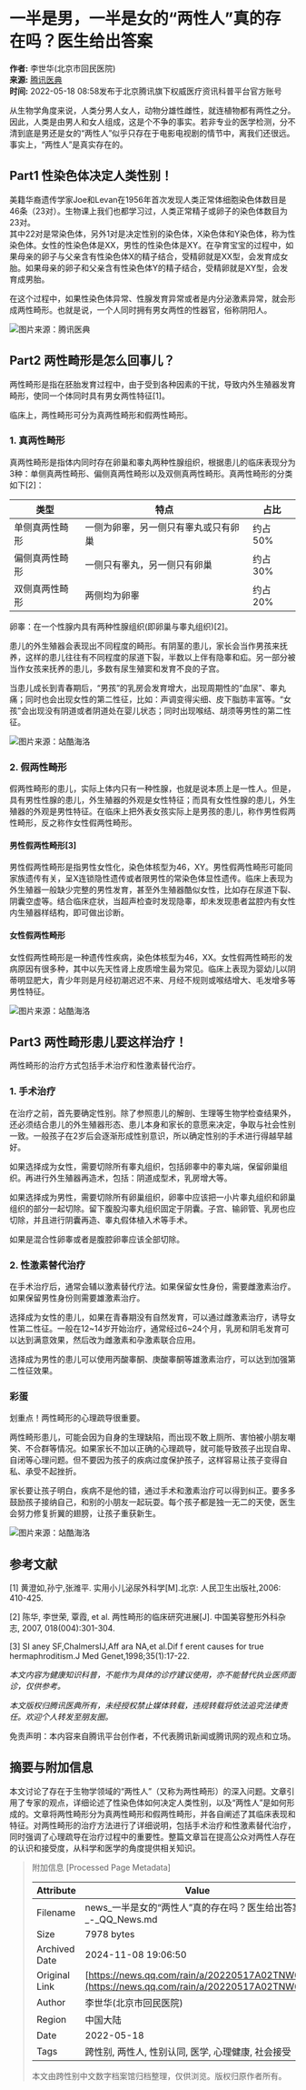 # 一半是男，一半是女的“两性人”真的存在吗？医生给出答案

**作者:** 李世华(北京市回民医院)  
**来源:** [腾讯医典](https://news.qq.com/omn/author/8QMc2XtV5YIZvzzQ)  
**时间:** 2022-05-18 08:58发布于北京腾讯旗下权威医疗资讯科普平台官方账号

从生物学角度来说，人类分男人女人，动物分雄性雌性，就连植物都有两性之分。因此，人类是由男人和女人组成，这是个不争的事实。若非专业的医学检测，分不清到底是男还是女的“两性人”似乎只存在于电影电视剧的情节中，离我们还很远。事实上，“两性人”是真实存在的。

## Part1 性染色体决定人类性别！

美籍华裔遗传学家Joe和Levan在1956年首次发现人类正常体细胞染色体数目是46条（23对）。生物课上我们也都学习过，人类正常精子或卵子的染色体数目为23对。  
其中22对是常染色体，另外1对是决定性别的染色体，X染色体和Y染色体，称为性染色体。女性的性染色体是XX，男性的性染色体是XY。在孕育宝宝的过程中，如果母亲的卵子与父亲含有性染色体X的精子结合，受精卵就是XX型，会发育成女胎。如果母亲的卵子和父亲含有性染色体Y的精子结合，受精卵就是XY型，会发育成男胎。

在这个过程中，如果性染色体异常、性腺发育异常或者是内分泌激素异常，就会形成两性畸形。也就是说，一个人同时拥有男女两性的性器官，俗称阴阳人。

![图片来源：腾讯医典](https://inews.gtimg.com/newsapp_bt/0/1012205723968_6694/0)

## Part2 两性畸形是怎么回事儿？

两性畸形是指在胚胎发育过程中，由于受到各种因素的干扰，导致内外生殖器发育畸形，使同一个体同时具有男女两性特征\[1\]。

临床上，两性畸形可分为真两性畸形和假两性畸形。

### 1. 真两性畸形

真两性畸形是指体内同时存在卵巢和睾丸两种性腺组织，根据患儿的临床表现分为3种：单侧真两性畸形、偏侧真两性畸形以及双侧真两性畸形。真两性畸形的分类如下\[2\]：

| 类型           | 特点                                       | 占比     |
|--------------|------------------------------------------|---------|
| 单侧真两性畸形 | 一侧为卵睾，另一侧只有睾丸或只有卵巢          | 约占50%  |
| 偏侧真两性畸形 | 一侧只有睾丸，另一侧只有卵巢                   | 约占30%  |
| 双侧真两性畸形 | 两侧均为卵睾                                 | 约占20%  |

卵睾：在一个性腺内具有两种性腺组织(即卵巢与睾丸组织)\[2\]。

患儿的外生殖器会表现出不同程度的畸形。有阴茎的患儿，家长会当作男孩来抚养，这样的患儿往往有不同程度的尿道下裂，半数以上伴有隐睾和疝。另一部分被当作女孩来抚养的患儿，多数有尿生殖窦和发育不良的子宫。

当患儿成长到青春期后，“男孩”的乳房会发育增大，出现周期性的“血尿”、睾丸痛；同时也会出现女性的第二性征，比如：声调变得尖细、皮下脂肪丰富等。“女孩”会出现没有阴道或者阴道处在婴儿状态；同时出现喉结、胡须等男性的第二性征。

![图片来源：站酷海洛](http://inews.gtimg.com/newsapp_ls/0/12597139796/0)

### 2. 假两性畸形

假两性畸形的患儿，实际上体内只有一种性腺，也就是说本质上是一性人。但是，具有男性性腺的患儿，外生殖器的外观是女性特征；而具有女性性腺的患儿，外生殖器的外观是男性特征。在临床上把外表女孩实际上是男孩的患儿，称作男性假两性畸形，反之称作女性假两性畸形。

#### 男性假两性畸形\[3\]

男性假两性畸形是指男性女性化，染色体核型为46，XY。男性假两性畸形可能同家族遗传有关，呈X连锁隐性遗传或者限男性的常染色体显性遗传。临床上表现为外生殖器一般缺少完整的男性发育，甚至外生殖器酷似女性，比如存在尿道下裂、阴囊空虚等。结合临床症状，当超声检查时发现隐睾，却未发现患者盆腔内有女性内生殖器样结构，即可做出诊断。

#### 女性假两性畸形

女性假两性畸形是一种遗传性疾病，染色体核型为46，XX。女性假两性畸形的发病原因有很多种，其中以先天性肾上皮质增生最为常见。临床上表现为婴幼儿以阴蒂明显肥大，青少年则是月经初潮迟迟不来、月经不规则或喉结增大、毛发增多等男性特征。

![图片来源：站酷海洛](http://inews.gtimg.com/newsapp_ls/0/12597139796/0)

## Part3 两性畸形患儿要这样治疗！

两性畸形的治疗方式包括手术治疗和性激素替代治疗。

### 1. 手术治疗

在治疗之前，首先要确定性别。除了参照患儿的解剖、生理等生物学检查结果外，还必须结合患儿的外生殖器形态、患儿本身和家长的意愿来决定，争取与社会性别一致。一般孩子在2岁后会逐渐形成性别意识，所以确定性别的手术进行得越早越好。

如果选择成为女性，需要切除所有睾丸组织，包括卵睾中的睾丸端，保留卵巢组织。再进行外生殖器再造术，包括：阴道成型术，乳房增大等。

如果选择成为男性，需要切除所有卵巢组织，卵睾中应该把一小片睾丸组织和卵巢组织的部分一起切除。留下腹股沟睾丸组织固定于阴囊。子宫、输卵管、乳房也应切除，并且进行阴囊再造、睾丸假体植入术等手术。

如果是混合性卵睾或者是腹腔卵睾应该全部切除。

### 2. 性激素替代治疗

在手术治疗后，通常会辅以激素替代疗法。如果保留女性身份，需要雌激素治疗。如果保留男性身份则需要雄激素治疗。

选择成为女性的患儿，如果在青春期没有自然发育，可以通过雌激素治疗，诱导女性第二性征。一般在12~14岁开始治疗，通常经过6~24个月，乳房和阴毛发育可以达到满意效果，然后改为雌激素和孕激素联合应用。

选择成为男性的患儿可以使用丙酸睾酮、庚酸睾酮等雄激素治疗，可以达到加强第二性征效果。

### 彩蛋

划重点！两性畸形的心理疏导很重要。

两性畸形患儿，可能会因为自身的生理缺陷，而出现不敢上厕所、害怕被小朋友嘲笑、不合群等情况。如果家长不加以正确的心理疏导，就可能导致孩子出现自卑、自闭等心理问题。但不要因为孩子的疾病过度保护孩子，这样容易让孩子变得自私、承受不起挫折。

家长要让孩子明白，疾病不是他的错，通过手术和激素治疗可以得到纠正。要多多鼓励孩子接纳自己，和别的小朋友一起玩耍。每个孩子都是独一无二的天使，医生会努力修复折翼的翅膀，让孩子重获新生。

![图片来源：站酷海洛](http://inews.gtimg.com/newsapp_ls/0/12597139796/0)

## 参考文献

\[1\] 黄澄如,孙宁,张潍平. 实用小儿泌尿外科学\[M\].北京: 人民卫生出版社,2006: 410-425.

\[2\] 陈华, 李世荣, 覃霞, et al. 两性畸形的临床研究进展\[J\]. 中国美容整形外科杂志, 2007, 018(004):301-304.

\[3\] SI aney SF,ChalmersIJ,Aff ara NA,et al.Dif f erent causes for true hermaphroditism.J Med Genet,1998;35(1):17-22.

*本文内容为健康知识科普，不能作为具体的诊疗建议使用，亦不能替代执业医师面诊，仅供参考。*

*本文版权归腾讯医典所有，未经授权禁止媒体转载，违规转载将依法追究法律责任。欢迎个人转发至朋友圈。*

免责声明：本内容来自腾讯平台创作者，不代表腾讯新闻或腾讯网的观点和立场。

## 摘要与附加信息

<!-- tcd_abstract -->
本文讨论了存在于生物学领域的“两性人”（又称为两性畸形）的深入问题。文章引用了专家的观点，详细论述了性染色体如何决定人类性别，以及“两性人”是如何形成的。文章将两性畸形分为真两性畸形和假两性畸形，并各自阐述了其临床表现和特征。对两性畸形的治疗方法进行了详细说明，包括手术治疗和性激素替代治疗，同时强调了心理疏导在治疗过程中的重要性。整篇文章旨在提高公众对两性人存在的认识和接受度，从科学和医学的角度提供相关知识。
<!-- tcd_abstract_end -->

> 附加信息 [Processed Page Metadata]
>
> | Attribute       | Value                                  |
> |-----------------|----------------------------------------|
> | Filename        | news_一半是女的“两性人”真的存在吗？医生给出答案_-_QQ_News.md                             |
> | Size            | 7978 bytes                           |
> | Archived Date   | 2024-11-08 19:06:50                             |
> | Original Link   | [https://news.qq.com/rain/a/20220517A02TNW00](https://news.qq.com/rain/a/20220517A02TNW00)                       |
> | Author          | 李世华(北京市回民医院)                               |
> | Region          | 中国大陆                               |
> | Date            | 2022-05-18                                 |
> | Tags            | 跨性别, 两性人, 性别认同, 医学, 心理健康, 社会接受                                 |
>
> 本文由跨性别中文数字档案馆归档整理，仅供浏览。版权归原作者所有。
>